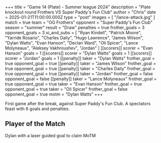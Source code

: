 +++
title = "Game 14 (Plate) - Summer league 2024"
description = "Plate knockout round Frothers VS Super Paddy's Fun Club"
author = "Chris"
date = 2025-01-21T11:00:00.000Z
type = "post"
images = [ "/lance-attack.jpg" ]
match = true
team = "OG Frothers"
opponent = "Super Paddy's Fun Club"
season = "summer"
result = "Draw"
penalties = true
frother_goals = 3
opponent_goals = 3
xi_and_subs = [
  "Ryan Kindell",
  "Patrick Moore",
  "Yarride Rosario",
  "Charles Daily",
  "Hugo Lawrence",
  "James Wilson",
  "Dylan Watts",
  "Evan Hanson",
  "Declan Ward",
  "Oli Spicer",
  "Lance Molyneaux",
  "Aleksey Vakhroushev",
  "Jordan"
]
[[scorers]]
scorer = "Evan Hanson"
goals = 1
[[scorers]]
scorer = "Dylan Watts"
goals = 1
[[scorers]]
scorer = "Jordan"
goals = 1
[[penalty]]
taker = "Dylan Watts"
frother_goal = true
opponent_goal = true
[[penalty]]
taker = "James Wilson"
frother_goal = true
opponent_goal = true
[[penalty]]
taker = "Charles Daily"
frother_goal = true
opponent_goal = true
[[penalty]]
taker = "Jordan"
frother_goal = false
opponent_goal = false
[[penalty]]
taker = "Lance Molyneaux"
frother_goal = true
opponent_goal = true
taker = "Evan Hanson"
frother_goal = true
opponent_goal = true
taker = "Oli Spicer"
frother_goal = false
opponent_goal = true
motm = "Dylan Watts"
+++

First game after the break, against Super Paddy's Fun Club. A spectators feast with 6 goals and penalties.

## Player of the Match

Dylan with a laser guided goal to claim MoTM